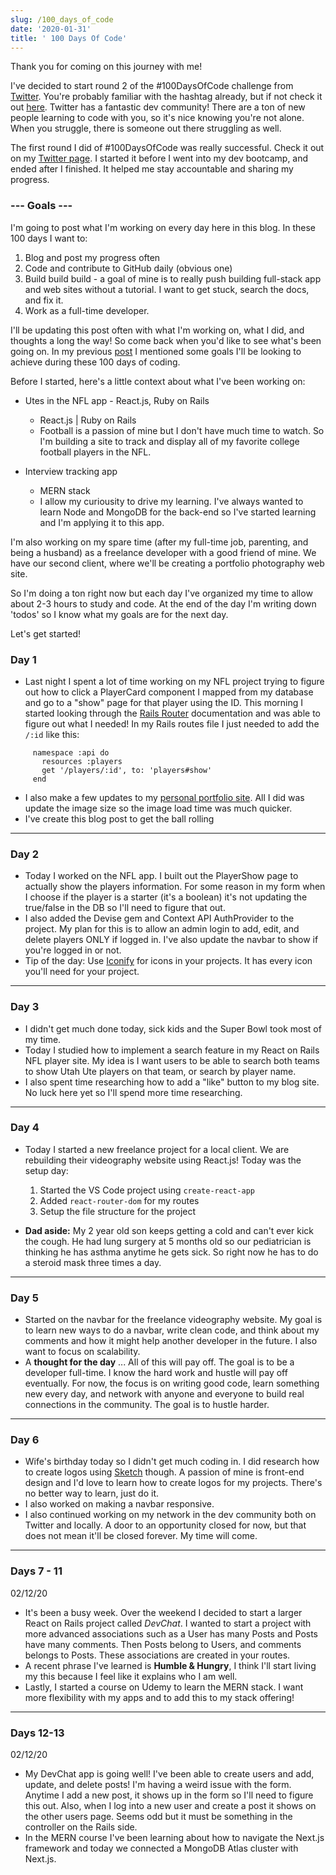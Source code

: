 ```yaml
---
slug: /100_days_of_code
date: '2020-01-31'
title: ' 100 Days Of Code'
---
```

Thank you for coming on this journey with me!

I've decided to start round 2 of the #100DaysOfCode challenge from [Twitter](https://twitter.com/codewithtaylor). You're probably familiar with the hashtag already, but if not check it out [here](https://twitter.com/search?q=%23100DaysOfCode&src=typeahead_click). Twitter has a fantastic dev community! There are a ton of new people learning to code with you, so it's nice knowing you're not alone. When you struggle, there is someone out there struggling as well.

The first round I did of #100DaysOfCode was really successful. Check it out on my [Twitter page](https://twitter.com/codewithtaylor). I started it before I went into my dev bootcamp, and ended after I finished. It helped me stay accountable and sharing my progress. 

### --- Goals ---

I'm going to post what I'm working on every day here in this blog. In these 100 days I want to:         

1. Blog and post my progress often         
2. Code and contribute to GitHub daily (obvious one)
3. Build build build - a goal of mine is to really push building full-stack app           and web sites without a tutorial. I want to get stuck, search the docs, and 
            fix it.
4. Work as a full-time developer.

I'll be updating this post often with what I'm working on, what I did, and thoughts a long the way! So come back when you'd like to see what's been going on. In my previous [post](https://codewithtaylor.com/posts%20/100-days-note-beforehttps://codewithtaylor.com/posts%20/100-days-note-before) I mentioned some goals I'll be looking to achieve during these 100 days of coding.

Before I started, here's a little context about what I've been working on:

* Utes in the NFL app - React.js, Ruby on Rails
  * React.js | Ruby on Rails
  * Football is a passion of mine but I don't have much time to watch. So I'm building a site to track and display all of my favorite college football players in the NFL.

* Interview tracking app
  * MERN stack
  * I allow my curiousity to drive my learning. I've always wanted to learn Node and MongoDB for the back-end so I've started learning and I'm applying it to this app.

I'm also working on my spare time (after my full-time job, parenting, and being a husband) as a freelance developer with a good friend of mine. We have our second client, where we'll be creating a portfolio photography web site.

So I'm doing a ton right now but each day I've organized my time to allow about 2-3 hours to study and code. At the end of the day I'm writing down 'todos' so I know what my goals are for the next day.

Let's get started!

### **Day 1**

* Last night I spent a lot of time working on my NFL project trying to figure out how to  click a PlayerCard component  I mapped from my database and go to a "show" page for that player using the ID. This morning I started looking through the [Rails Router](https://guides.rubyonrails.org/routing.html) documentation and was able to figure out what I needed! In my Rails routes file I just needed to add the `/:id` like this:

```
     namespace :api do
       resources :players
       get '/players/:id', to: 'players#show'
     end  
```

* I also make a few updates to my [personal portfolio site](https//:taylorjcovington.com). All I did was update the image size so the image load time was much quicker.
* I've create this blog post to get the ball rolling

- - -

### Day 2

* Today I worked on the NFL app. I built out the PlayerShow page to actually show the players information. For some reason in my form when I choose if the player is a starter (it's a boolean) it's not updating the true/false in the DB so I'll need to figure that out. 
* I also added the Devise gem and Context API AuthProvider to the project. My plan for this is to allow an admin login to add, edit, and delete players ONLY if logged in. I've also update the navbar to show if you're logged in or not.
* Tip of the day: Use [Iconify](https://iconify.design/icon-sets/https://iconify.design/icon-sets/) for icons in your projects. It has every icon you'll need for your project.

- - -

### Day 3

* I didn't get much done today, sick kids and the Super Bowl took most of my time. 
* Today I studied how to implement a search feature in my React on Rails NFL player site. My idea is I want users to be able to search both teams to show Utah Ute players on that team, or search by player name.
* I also spent time researching how to add a "like" button to my blog site. No luck here yet so I'll spend more time researching.

- - -

### Day 4

* Today I started a new freelance project for a local client. We are rebuilding their videography website using React.js! Today was the setup day:

  1. Started the VS Code project using `create-react-app`
  2. Added `react-router-dom` for my routes
  3. Setup the file structure for the project
* **Dad aside:** My 2 year old son keeps getting a cold and can't ever kick the cough. He had lung surgery at 5 months old so our pediatrician is thinking he has asthma anytime he gets sick. So right now he has to do a steroid mask three times a day. 

- - -

### Day 5

* Started on the navbar for the freelance videography website. My goal is to learn new ways to do a navbar, write clean code, and think about my comments and how it might help another developer in the future. I also want to focus on scalability.
* A  **thought for the day** ... All of this will pay off. The goal is to be a developer full-time. I know the hard work and hustle will pay off eventually. For now, the focus is on writing good code, learn something new every day, and network with anyone and everyone to build real connections in the community. The goal is to hustle harder.

- - -

### Day 6

* Wife's birthday today so I didn't get much coding in. I did research how to create logos using [Sketch](https://www.sketch.com) though. A passion of mine is front-end design and I'd love to learn how to create logos for my projects. There's no better way to learn, just do it.
* I also worked on making a navbar responsive.
* I also continued working on my network in the dev community both on Twitter and locally. A door to an opportunity closed for now, but that does not mean it'll be closed forever. My time will come.

---

### Days 7 - 11
02/12/20
* It's been a busy week. Over the weekend I decided to start a larger React on Rails project called *DevChat*. I wanted to start a project with more advanced associations such as a User has many Posts and Posts have many comments. Then Posts belong to Users, and comments belongs to Posts. These associations are created in your routes.
* A recent phrase I've learned is **Humble & Hungry**, I think I'll start living my this because I feel like it explains who I am well. 
* Lastly, I started a course on Udemy to learn the MERN stack. I want more flexibility with my apps and to add this to my stack offering!

---
### Days 12-13
02/12/20
* My DevChat app is going well! I've been able to create users and add, update, and delete posts! I'm having a weird issue with the form. Anytime I add a new post, it shows up in the form so I'll need to figure this out. Also, when I log into a new user and create a post it shows on the other users page. Seems odd but it must be something in the controller on the Rails side.
*  In the MERN course I've been learning about how to navigate the Next.js framework and today we connected a MongoDB Atlas cluster with Next.js. 
